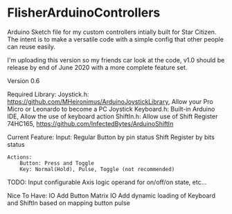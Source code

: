 # FlisherArduinoControllers

Arduino Sketch file for my custom controllers intially built for Star Citizen.
The intent is to make a versatile code with a simple config that other people can reuse easily.

I'm uploading this version so my friends car look at the code, v1.0 should be release by end of June 2020 with a more complete feature set.

Version 0.6

Required Library: 
	Joystick.h: https://github.com/MHeironimus/ArduinoJoystickLibrary, Allow your Pro Micro or Leonardo to become a PC Joystick
	Keyboard.h: Built-in Arduino IDE, Allow the use of keyboard action
	ShiftIn.h: Allow use of Shift Register 74HC165, https://github.com/InfectedBytes/ArduinoShiftIn

Current Feature:
	Input:
		Regular Button by pin status
		Shift Register by bits status
		
	Actions:
		Button: Press and Toggle
		Key: Normal(Hold), Pulse, Toggle (not recommended)
	

TODO: Input
  configurable Axis
  logic operand for on/off/on state, etc...


Nice To Have: IO
  Add Button Matrix IO
  Add dynamic loading of Keyboard and ShiftIn based on mapping
  button pulse
